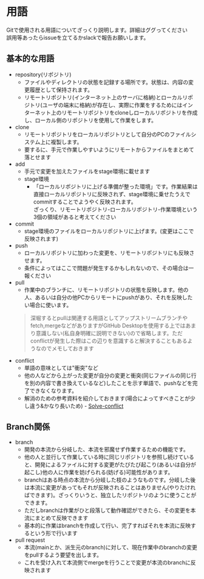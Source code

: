 # 用語

Gitで使用される用語についてざっくり説明します。詳細はググってください  
誤用等あったらissueを立てるかslackで報告お願いします。  

## 基本的な用語

- repository(リポジトリ)
  - ファイルやディレクトリの状態を記録する場所です。状態は、内容の変更履歴として保持されます。
  - リモートリポジトリ(インターネット上のサーバに格納)とローカルリポジトリ(ユーザの端末に格納)が存在し、実際に作業をするためにはインターネット上のリモートリポジトリをcloneしローカルリポジトリを作成し、ローカル側のリポジトリを使用して作業をします。
- clone
  - リモートリポジトリをローカルリポジトリとして自分のPCのファイルシステム上に複製します。
  - 要するに、手元で作業しやすいようにリモートからファイルをまとめて落とせます
- add
  - 手元で変更を加えたファイルをstage環境に載せます
  - stage環境 
    - 「ローカルリポジトリに上げる準備が整った環境」です。作業結果は直接ローカルリポジトリに反映されず、stage環境に乗せたうえでcommitすることでようやく反映されます。  
    ざっくり、リモートリポジトリ-ローカルリポジトリ-作業環境という3個の領域があると考えてください
- commit
  - stage環境のファイルをローカルリポジトリに上げます。(変更はここで反映されます)
- push
  - ローカルリポジトリに加わった変更を、リモートリポジトリにも反映させます。
  - 条件によってはここで問題が発生するかもしれないので、その場合は一報ください
- pull
  - 作業中のブランチに、リモートリポジトリの状態を反映します。他の人、あるいは自分の他PCからリモートにpushがあり、それを反映したい場合に使います。
  > 深堀するとpullは関連する用語としてアップストリームブランチやfetch,mergeなどがありますがGitHub Desktopを使用する上ではあまり意識しない(私自身明確に説明できない)ので省略します。ただconflictが発生した際はこの辺りを意識すると解決することもあるようなのでメモしておきます
- conflict
  - 単語の意味としては"衝突"など
  - 他の人などから上がった変更が自分の変更と衝突(同じファイルの同じ行を別の内容で書き換えているなど)したことを示す単語で、pushなどを完了できなくなります。
  - 解消のための参考資料を紹介しておきます(場合によってすべきことが少し違う&かなり長いため) - [Solve-conflict](https://docs.github.com/ja/pull-requests/collaborating-with-pull-requests/addressing-merge-conflicts/resolving-a-merge-conflict-using-the-command-line)

## Branch関係

- branch
  - 開発の本流から分岐した、本流を邪魔せず作業するための機能です。
  - 他の人と並行して作業している時に同じリポジトリを参照し続けていると、開発によるファイルに対する変更がたびたび起こり(あるいは自分が起こし)他の人に作業を妨げられる(妨げる)可能性があります。
  - branchはある時点の本流から分岐した枝のようなものです。分岐した後は本流に変更があってもそれが反映されることはありません(やりたければできます)。ざっくりいうと、独立したリポジトリのように使うことができます。
  - ただしbranchは作業がひと段落して動作確認ができたら、その変更を本流にまとめて反映できます
  - 基本的に作業はbranchを作成して行い、完了すればそれを本流に反映するという形で行います
- pull request
  - 本流(mainとか、派生元のbranch)に対して、現在作業中のbranchの変更をpullするよう要望を出します。
  - これを受け入れて本流側でmergeを行うことで変更が本流のbranchに反映されます
